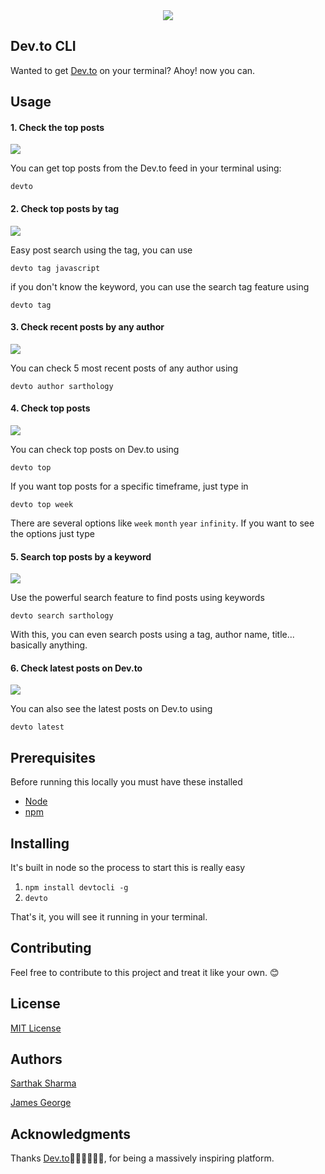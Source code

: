 <div align="center"><img src="https://i.imgur.com/XHprWPp.png"></div>

## Dev.to CLI

Wanted to get [Dev.to](https://www.dev.to/) on your terminal? Ahoy! now you can.

## Usage

#### 1. Check the top posts

![](https://media.giphy.com/media/jpEnZqtCO41ptgnm3o/giphy.gif)

You can get top posts from the Dev.to feed in your terminal using:

```
devto
```

#### 2. Check top posts by tag

![](https://media.giphy.com/media/ienMTGDAB0OLNKFEMB/giphy.gif)

Easy post search using the tag, you can use


```
devto tag javascript
```


if you don't know the keyword, you can use the search tag feature using

```
devto tag
```

#### 3. Check recent posts by any author

![](https://media.giphy.com/media/lMsDWWJzuOvmDqfVLW/giphy.gif)

You can check 5 most recent posts of any author using

```
devto author sarthology
```

#### 4. Check top posts

![](https://media.giphy.com/media/gI4m67QOXn8BYip38z/giphy.gif)

You can check top posts on Dev.to using

```
devto top
```

If you want top posts for a specific timeframe, just type in

```
devto top week
```

There are several options like `week` `month` `year` `infinity`. If you want to see the options just type

#### 5. Search top posts by a keyword

![](https://media.giphy.com/media/S6lI6KD4ZGzD06BkA3/giphy.gif)

Use the powerful search feature to find posts using keywords

```
devto search sarthology
```

With this, you can even search posts using a tag, author name, title... basically anything.

#### 6. Check latest posts on Dev.to

![](https://media.giphy.com/media/WrPDZnOf3jKDy8Sysr/giphy.gif)

You can also see the latest posts on Dev.to using

```
devto latest
```

## Prerequisites

Before running this locally you must have these installed

- [Node](https://nodejs.org/)
- [npm](https://www.npmjs.com/)
## Installing

It's built in node so the process to start this is really easy

1. `npm install devtocli -g`
2. `devto`

That's it, you will see it running in your terminal.

## Contributing

Feel free to contribute to this project and treat it like your own. 😊

## License

[MIT License](https://github.com/teamxenox/devtocli/blob/master/LICENSE)

## Authors

[Sarthak Sharma](https://twitter.com/sarthology)

[James George](https://twitter.com/james_madhacks)

## Acknowledgments

Thanks [Dev.to](https://www.dev.to/)👩🏻‍💻👨🏻‍💻, for being a massively inspiring platform.